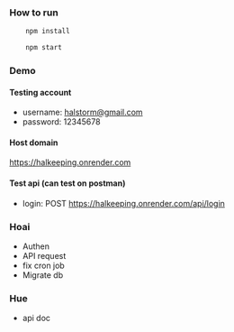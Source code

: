 ### How to run 
```bash
    npm install
```
```bash
    npm start
```

### Demo
#### Testing account
+ username: halstorm@gmail.com
+ password: 12345678

#### Host domain
https://halkeeping.onrender.com

#### Test api (can test on postman)
- login: POST https://halkeeping.onrender.com/api/login

### Hoai
- Authen
- API request
- fix cron job
- Migrate db


### Hue
- api doc
